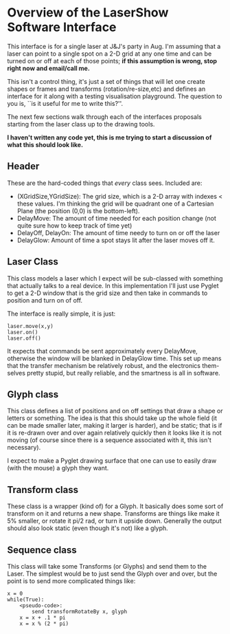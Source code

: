 Overview of the LaserShow Software Interface
============================================

This interface is for a single laser at J&J's party in Aug.  I'm assuming that a laser can point to a single spot on a 2-D grid at any one time and can be turned on or off at each of those points; **if this assumption is wrong, stop right now and email/call me.**

This isn't a control thing, it's just a set of things that will let one create shapes or frames and transforms (rotation/re-size,etc) and defines an interface for it along with a testing visualisation playground.  The question to you is, ``is it useful for me to write this?''.

The next few sections walk through each of the interfaces proposals starting from the laser class up to the drawing tools.

**I haven't written any code yet, this is me trying to start a discussion of what this should look like.**


Header
------

These are the hard-coded things that _every_ class sees.  Included are:

  * (XGridSize,YGridSize): The grid size, which is a 2-D array with indexes < these values.  I'm thinking the grid will be quadrant one of a Cartesian Plane (the position (0,0) is the bottom-left).
  * DelayMove: The amount of time needed for each position change (not quite sure how to keep track of time yet)
  * DelayOff, DelayOn: The amount of time needy to turn on or off the laser
  * DelayGlow: Amount of time a spot stays lit after the laser moves off it.


Laser Class
-----------

This class models a laser which I expect will be sub-classed with something that actually talks to a real device.  In this implementation I'll just use Pyglet to get a 2-D window that is the grid size and then take in commands to position and turn on of off.

The interface is really simple, it is just:

    laser.move(x,y)
    laser.on()
    laser.off()

It expects that commands be sent approximately every DelayMove, otherwise the window will be blanked in DelayGlow time.  This set up means that the transfer mechanism be relatively robust, and the electronics them-selves pretty stupid, but really reliable, and the smartness is all in software.


Glyph class
-----------

This class defines a list of positions and on off settings that draw a shape or letters or something.  The idea is that this should take up the whole field (it can be made smaller later, making it larger is harder), and be static; that is if it is re-drawn over and over again relatively quickly then it looks like it is not moving (of course since there is a sequence associated with it, this isn't necessary).

I expect to make a Pyglet drawing surface that one can use to easily draw (with the mouse) a glyph they want.


Transform class
---------------

These class is a wrapper (kind of) for a Glyph.  It basically does some sort of transform on it and returns a new shape.  Transforms are things like make it 5% smaller, or rotate it pi/2 rad, or turn it upside down.  Generally the output should also look static (even though it's not) like a glyph.


Sequence class
--------------

This class will take some Transforms (or Glyphs) and send them to the Laser.  The simplest would be to just send the Glyph over and over, but the point is to send more complicated things like:

    x = 0
    while(True):
        <pseudo-code>:
            send transformRotateBy x, glyph
        x = x + .1 * pi
        x = x % (2 * pi)


